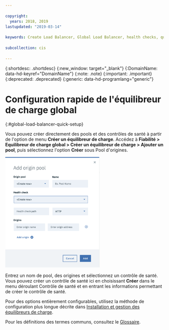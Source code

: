 ```yaml
---

copyright:
  years: 2018, 2019
lastupdated: "2019-03-14"

keywords: Create Load Balancer, Global Load Balancer, health checks, quick setup

subcollection: cis

---
```


{:shortdesc: .shortdesc}
{:new_window: target="_blank"}
{:DomainName: data-hd-keyref="DomainName"}
{:note: .note}
{:important: .important}
{:deprecated: .deprecated}
{:generic: data-hd-programlang="generic"}


# Configuration rapide de l'équilibreur de charge global 
{:#global-load-balancer-quick-setup}

Vous pouvez créer directement des pools et des contrôles de santé à partir de l'option de menu **Créer un équilibreur de charge**. Accédez à **Fiabilité > Equilibreur de charge global > Créer un équilibreur de charge > Ajouter un pool**, puis sélectionnez l'option **Créer** sous Pool d'origines.  

<img src="images/create-new-origin-pool.png" alt="dessin" style="width: 300px;"/>

Entrez un nom de pool, des origines et sélectionnez un contrôle de santé. Vous pouvez créer un contrôle de santé ici en choisissant **Créer** dans le menu déroulant Contrôle de santé et en entrant les informations permettant de créer le contrôle de santé.  

Pour des options entièrement configurables, utilisez la méthode de configuration plus longue décrite dans [Installation et gestion des équilibreurs de charge](/docs/infrastructure/cis?topic=cis-set-up-and-configure-your-load-balancers). 

Pour les définitions des termes communs, consultez le [Glossaire](/docs/infrastructure/cis?topic=cis-glossary).
